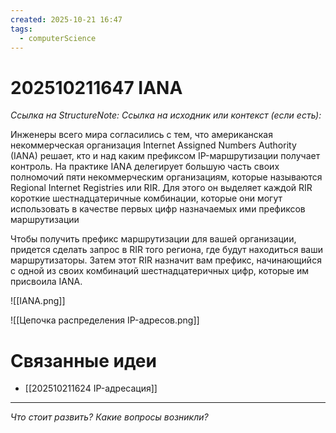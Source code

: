 ```yaml
---
created: 2025-10-21 16:47
tags:
  - computerScience
---
```

# 202510211647 IANA

*Ссылка на StructureNote:*
*Ссылка на исходник или контекст (если есть):*

Инженеры всего мира согласились с тем, что американская некоммерческая организация Internet Assigned Numbers Authority (IANA) решает, кто и над каким префиксом IP-маршрутизации получает контроль. На практике IANA делегирует большую часть своих полномочий пяти некоммерческим организациям, которые называются Regional Internet Registries или RIR. Для этого он выделяет каждой RIR короткие шестнадцатеричные комбинации, которые они могут использовать в качестве первых цифр назначаемых ими префиксов маршрутизации

Чтобы получить префикс маршрутизации для вашей организации, придется сделать запрос в RIR того региона, где будут находиться ваши маршрутизаторы. Затем этот RIR назначит вам префикс, начинающийся с одной из своих комбинаций шестнадцатеричных цифр, которые им присвоила IANA.

![[IANA.png]]

![[Цепочка распределения IP-адресов.png]]

# Связанные идеи

- [[202510211624 IP-адресация]]

---

*Что стоит развить? Какие вопросы возникли?*
